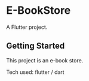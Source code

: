 # E-BookStore

A Flutter project.

## Getting Started

This project is an e-book store.

Tech used: flutter / dart
